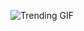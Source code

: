 
<!-- GIF_SECTION -->
![Trending GIF](https://media4.giphy.com/media/v1.Y2lkPThiYjIxNzcyb2FhODR6eTltYm01b3B0NGl6amlsOGJjdWl2OHB6NDljYms2c215MiZlcD12MV9naWZzX3NlYXJjaCZjdD1n/Ws6T5PN7wHv3cY8xy8/giphy.gif)
<!-- END_GIF_SECTION -->
